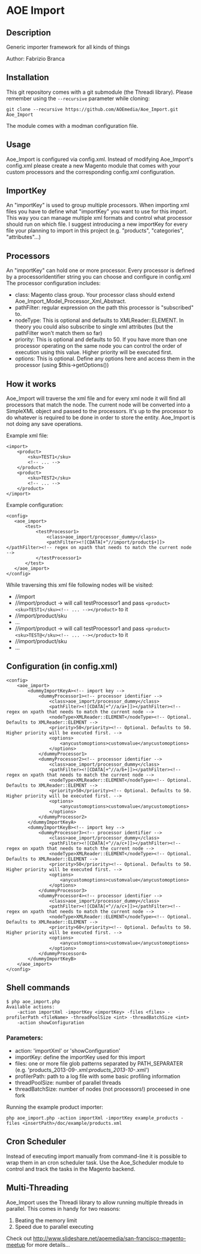 # AOE Import

## Description

Generic importer framework for all kinds of things

Author: Fabrizio Branca

## Installation

This git repository comes with a git submodule (the Threadi library). Please remember using the `--recursive` parameter while cloning:

    git clone --recursive https://github.com/AOEmedia/Aoe_Import.git Aoe_Import

The module comes with a modman configuration file.

## Usage

Aoe_Import is configured via config.xml. Instead of modifying Aoe_Import's config.xml please create a new Magento module
that comes with your custom processors and the corresponding config.xml configuration.

## ImportKey

An "importKey" is used to group multiple processors. When importing xml files you have to define what "importKey" you want to use
for this import. This way you can manage multiple xml formats and control what processor should run on which file.
I suggest introducing a new importKey for every file your planning to import in this project (e.g. "products", "categories", "attributes"...)

## Processors

An "importKey" can hold one or more processor. Every processor is defined by a processorIdentifier string you can choose and configure in config.xml
The processor configuration includes:

* class: Magento class group. Your processor class should extend Aoe_Import_Model_Processor_Xml_Abstract.
* pathFilter: regular expression on the path this processor is "subscribed" to.
* nodeType: This is optional and defaults to XMLReader::ELEMENT. In theory you could also subscribe to single xml attributes (but the pathFilter won't match them so far)
* priority: This is optional and defaults to 50. If you have more than one processor operating on the same node you can control the order of execution using this value. Higher priority will be executed first.
* options: This is optional. Define any options here and access them in the processor (using $this->getOptions())

## How it works

Aoe_Import will traverse the xml file and for every xml node it will find all processors that match the node. The current node will be converted into a SimpleXML object and passed to the processors.
It's up to the processor to do whatever is required to be done in order to store the entity. Aoe_Import is not doing any save operations.

Example xml file:

    <import>
        <product>
            <sku>TEST1</sku>
            <!-- ... -->
        </product>
        <product>
            <sku>TEST2</sku>
            <!-- ... -->
        </product>
    </import>

Example configuration:

    <config>
       <aoe_import>
           <test>
               <testProcessor1>
                   <class>aoe_import/processor_dummy</class>
                   <pathFilter><![CDATA[+^//import/product$+]]></pathFilter><!-- regex on xpath that needs to match the current node -->
               </testProcessor1>
           </test>
       </aoe_import>
    </config>

While traversing this xml file following nodes will be visited:

* //import
* //import/product -> will call testProcessor1 and pass `<product><sku>TEST1</sku><!-- ... --></product>` to it
* //import/product/sku
* ...
* //import/product -> will call testProcessor1 and pass `<product><sku>TEST@</sku><!-- ... --></product>` to it
* //import/product/sku
* ...


## Configuration (in config.xml)

    <config>
        <aoe_import>
            <dummyImportKeyA><!-- import key -->
                <dummyProcessor1><!-- processor identifier -->
                    <class>aoe_import/processor_dummy</class>
                    <pathFilter><![CDATA[+^//a/a+]]></pathFilter><!-- regex on xpath that needs to match the current node -->
                    <nodeType>XMLReader::ELEMENT</nodeType><!-- Optional. Defaults to XMLReader::ELEMENT -->
                    <priority>50</priority><!-- Optional. Defaults to 50. Higher priority will be executed first. -->
                    <options>
                        <anycustomoptions>customvalue</anycustomoptions>
                    </options>
                </dummyProcessor1>
                <dummyProcessor2><!-- processor identifier -->
                    <class>aoe_import/processor_dummy</class>
                    <pathFilter><![CDATA[+^//a/b+]]></pathFilter><!-- regex on xpath that needs to match the current node -->
                    <nodeType>XMLReader::ELEMENT</nodeType><!-- Optional. Defaults to XMLReader::ELEMENT -->
                    <priority>50</priority><!-- Optional. Defaults to 50. Higher priority will be executed first. -->
                    <options>
                        <anycustomoptions>customvalue</anycustomoptions>
                    </options>
                </dummyProcessor2>
            </dummyImportKeyA>
            <dummyImportKeyB><!-- import key -->
                <dummyProcessor3><!-- processor identifier -->
                    <class>aoe_import/processor_dummy</class>
                    <pathFilter><![CDATA[+^//a/c+]]></pathFilter><!-- regex on xpath that needs to match the current node -->
                    <nodeType>XMLReader::ELEMENT</nodeType><!-- Optional. Defaults to XMLReader::ELEMENT -->
                    <priority>50</priority><!-- Optional. Defaults to 50. Higher priority will be executed first. -->
                    <options>
                        <anycustomoptions>customvalue</anycustomoptions>
                    </options>
                </dummyProcessor3>
                <dummyProcessor4><!-- processor identifier -->
                    <class>aoe_import/processor_dummy</class>
                    <pathFilter><![CDATA[+^//a/c+]]></pathFilter><!-- regex on xpath that needs to match the current node -->
                    <nodeType>XMLReader::ELEMENT</nodeType><!-- Optional. Defaults to XMLReader::ELEMENT -->
                    <priority>60</priority><!-- Optional. Defaults to 50. Higher priority will be executed first. -->
                    <options>
                        <anycustomoptions>customvalue</anycustomoptions>
                    </options>
                </dummyProcessor4>
            </dummyImportKeyB>
        </aoe_import>
    </config>

## Shell commands

    $ php aoe_import.php
    Available actions:
        -action importXml -importKey <importKey> -files <files> -profilerPath <fileName> -threadPoolSize <int> -threadBatchSize <int>
        -action showConfiguration

### Parameters:

* action: 'importXml' or 'showConfiguration'
* importKey: define the importKey used for this import
* files: one or more file glob patterns separated by PATH_SEPARATER (e.g. 'products_2013-09-*.xml:products_2013-10-*.xml')
* profilerPath: path to a log file with some basic profiling information
* threadPoolSize: number of parallel threads
* threadBatchSize: number of nodes (not processors!) proceesed in one fork

Running the example product importer:

    php aoe_import.php -action importXml -importKey example_products -files <insertPath>/doc/example/products.xml

## Cron Scheduler

Instead of executing import manually from command-line it is possible to wrap them in an cron scheduler task. Use the Aoe_Scheduler module to control and track the tasks in the Magento backend.

## Multi-Threading

Aoe_Import uses the Threadi library to allow running multiple threads in parallel. This comes in handy for two reasons:

1. Beating the memory limit
2. Speed due to parallel executing

Check out http://www.slideshare.net/aoemedia/san-francisco-magento-meetup for more details...